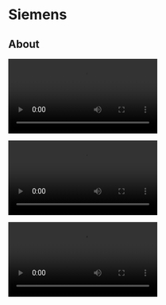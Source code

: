 # Siemens

## About

![Siemens1.](img/Siemens1.mp4)

![Siemens2.](img/Siemens2.mp4)

![Siemens3.](img/Siemens3.mp4)
